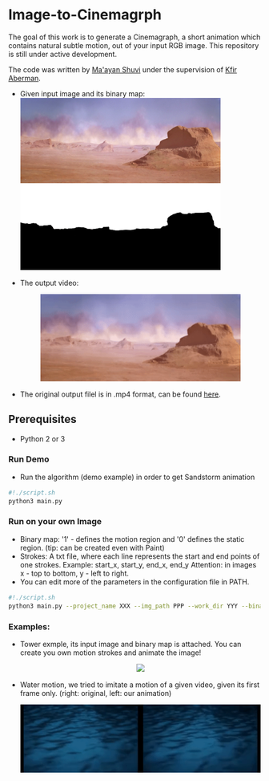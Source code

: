 # Image-to-Cinemagrph
The goal of this work is to generate a Cinemagraph, a short animation which contains natural subtle motion, out of your input RGB image. This repository is still under active development.

The code was written by [Ma'ayan Shuvi](https://mShuvi.github.io/) under the supervision of [Kfir Aberman](https://kfiraberman.github.io/).

- Given input image and its binary map:<br />
    <img src="./imgs/sandstorm.png" width="400"/> <img src="./imgs/sandstorm_bin.png" width="400" />



- The output video:<br />
    <p align="center">
      <img src=imgs/sandstorm_vidtogif.gif width="400"/>
    </p>
       
- The original output filel is in .mp4 format, can be found [here](https://github.com/mShuvi/Image-to-Cinemagrph/blob/master/imgs/looped_video.mp4).       

## Prerequisites
- Python 2 or 3


### Run Demo
- Run the algorithm (demo example) in order to get Sandstorm animation
```bash
#!./script.sh
python3 main.py
```    


### Run on your own Image
- Binary map: '1' - defines the motion region and '0' defines the static region. (tip: can be created even with Paint)
- Strokes: A txt file, where each line represents the start and end points of one strokes. Example: start_x, start_y, end_x, end_y Attention: in images x - top to bottom, y - left to right.
- You can edit more of the parameters in the configuration file in PATH.

```bash
#!./script.sh
python3 main.py --project_name XXX --img_path PPP --work_dir YYY --binary_map_path ZZZ --storkes_txt_path SSS
```  


### Examples:
- Tower exmple, its input image and binary map is attached. You can create you own motion strokes and animate the image!<br />
    <p align="center">
      <img src=examples/ezgif-2-3b462a632393.gif width="400"/>
    </p>
    
- Water motion, we tried to imitate a motion of a given video, given its first frame only. (right: original, left: our animation)<br />
    <p align="center">
      <img src=examples/ezgif-2-27d9578b6a3c.gif width="500"/>
    </p>
